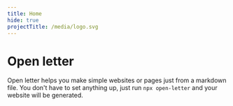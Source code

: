 ```yaml
---
title: Home
hide: true
projectTitle: /media/logo.svg
---
```


# Open letter

Open letter helps you make simple websites or pages just from a markdown file. You don't have to set anything up, just run `npx open-letter` and your website will be generated.

